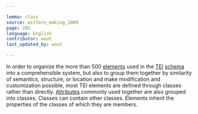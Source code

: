 ```yaml
---

lemma: class
source: wittern_making_2009
page: 285
language: English
contributor: wout
last_updated_by: wout

---
```


In order to organize the more than 500 [elements](element.html) used in the [TEI](TEI.html) [schema](schema.html) into a comprehensible system, but also to group them together by similarity of semantics, structure, or location and make modification and customization possible, most TEI elements are defined through classes rather than directly. [Attributes](attribute.html) commonly used together are also grouped into classes. Classes can contain other classes. Elements inherit the properties of the classes of which they are members.
